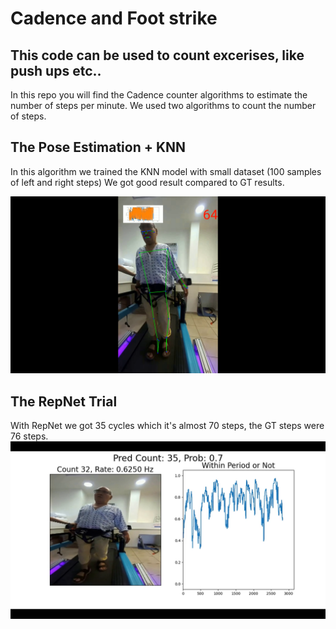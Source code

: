 # Cadence and Foot strike 
## This code can be used to count excerises, like push ups etc..
In this repo you will find the Cadence counter algorithms to estimate the number of steps per minute.
We used two algorithms to count the number of steps.

## The Pose Estimation + KNN 
In this algorithm we trained the KNN model with small dataset (100 samples of left and right steps)
We got good result compared to GT results.

![Pose Estimation with KNN](https://github.com/aimanyounises1/Cadence_Counter/blob/c19d13dac8ba826bf3c97c2d551c385036022dcb/Pose%20Estimtion%20with%20KNN.png)

## The RepNet Trial
With RepNet we got 35 cycles which it's almost 70 steps, the GT steps were 76 steps.
![RepNe](https://github.com/aimanyounises1/Cadence_Counter/blob/c19d13dac8ba826bf3c97c2d551c385036022dcb/RepNet.png)
